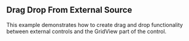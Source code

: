 ## Drag Drop From External Source
This example demonstrates how to create drag and drop functionality between external controls and the GridView part of the control.

[//]: <keywords:gridview, part>